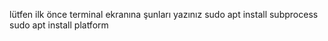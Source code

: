 lütfen ilk önce 
terminal ekranına şunları yazınız
sudo apt install subprocess
sudo apt install platform
